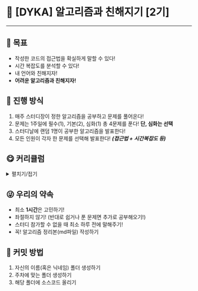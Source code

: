 # 🎉 [DYKA] 알고리즘과 친해지기 [2기]
***
## 🎯 목표
- 작성한 코드의 접근법을 확실하게 말할 수 있다!
- 시간 복잡도를 분석할 수 있다!
- 내 언어와 친해지자!
- **어려운 알고리즘과 친해지자!**

## 🚴 진행 방식
1. 매주 스터디장이 정한 알고리즘을 공부하고 문제를 풀어온다!
2. 문제는 1주일에 필수(1), 기본(2), 심화(1) 총 4문제를 푼다! **단, 심화는 선택**
3. 스터디날에 랜덤 1명이 공부한 알고리즘을 발표한다!
4. 모든 인원이 각자 한 문제를 선택해 발표한다! ***(접근법 + 시간복잡도 등)***

## 😋 커리큘럼
<details>
  <summary>펼치기/접기</summary>

| 주차 | 유형                                                  |
| --- |-----------------------------------------------------|
| 1주차 | 구현                                             |
| 2주차 | 구간합 |  
| 3주차 | 위상정렬 |
| 4주차 |  |
  
<br>
  
<h3> 구현 </h3>

| 주차 | 난이도 | 문제                                                                                                               |
| --- |-----|------------------------------------------------------------------------------------------------------------------|
| 필수 | 실버3 | [과제는 끝나지 않아!](https://www.acmicpc.net/problem/17952)                                          |
| 기본 | 실버1 | [물약 구매](https://www.acmicpc.net/problem/24954)  |
| 심화 | 골드4 | 🔥 [테트로미노](https://www.acmicpc.net/problem/14500) 🔥                                                              |
  
  
<h3> 구간합 </h3>

| 주차 | 난이도 | 문제                                                                                                               |
| --- |-----|------------------------------------------------------------------------------------------------------------------|
| 필수 | 실버2 | [출석체크](https://www.acmicpc.net/problem/20438)                                          |
| 기본 | 실버1 | [피아노 체조](https://www.acmicpc.net/problem/21318)  |
| 심화 | 골드3 | 🔥 [🎵니가 싫어 싫어 너무 싫어 싫어 오지 마 내게 찝쩍대지마🎵](https://www.acmicpc.net/problem/20440) 🔥                                                              |
  

<h3> 위상정렬 </h3>

| 주차 | 난이도 | 문제                                                                                                               |
| --- |-----|------------------------------------------------------------------------------------------------------------------|
| 필수 | 골드5 | [선수과목 (Prerequisite)](https://www.acmicpc.net/problem/14567)                                          |
| 기본 | 골드4 | [왕위 계승](https://www.acmicpc.net/problem/5021)  |
| 심화 | 골드2 | 🔥 [장난감 조립](https://www.acmicpc.net/problem/2637) 🔥                                                              |
  
</details>

## 😜 우리의 약속
- 최소 **1시간**은 고민하기! 
- 좌절하지 않기! (반대로 쉽거나 푼 문제면 추가로 공부해오기!)
- 스터디 참가할 수 없을 때 최소 하루 전에 말해주기!
- 꼭! 알고리즘 정리본(md파일) 작성하기

## 🎉 커밋 방법
1. 자신의 이름(혹은 닉네임) 폴더 생성하기
2. 주차에 맞는 폴더 생성하기
3. 해당 폴더에 소스코드 올리기
